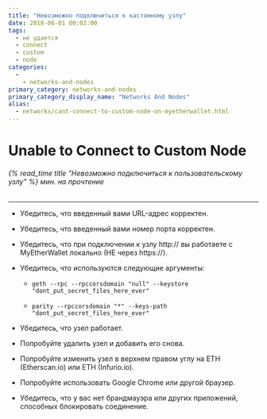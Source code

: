 ```yaml
---
title: "Невозможно подключиться к кастомному узлу"
date: 2018-06-01 00:02:00
tags:
  - не удается
  - connect
  - custom
  - node
categories:
  - 
    - networks-and-nodes
primary_category: networks-and-nodes
primary_category_display_name: "Networks And Nodes"
alias:
  - networks/cant-connect-to-custom-node-on-myetherwallet.html
---
```


# __Unable to Connect to Custom Node__
###### {% read_time title "Невозможно подключиться к пользовательскому узлу" %} мин. на прочтение
***

* Убедитесь, что введенный вами URL-адрес корректен.

* Убедитесь, что введенный вами номер порта корректен.

* Убедитесь, что при подключении к узлу http:// вы работаете с MyEtherWallet локально (НЕ через https://).

* Убедитесь, что используются следующие аргументы:

    * `geth --rpc --rpccorsdomain "null" --keystore "dont_put_secret_files_here_ever"`

    * `parity --rpccorsdomain "*" --keys-path "dont_put_secret_files_here_ever"`

* Убедитесь, что узел работает.

* Попробуйте удалить узел и добавить его снова.

* Попробуйте изменить узел в верхнем правом углу на ETH (Etherscan.io) или ETH (Infurio.io).

* Попробуйте использовать Google Chrome или другой браузер.

* Убедитесь, что у вас нет брандмауэра или других приложений, способных блокировать соединение.